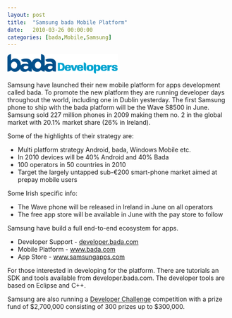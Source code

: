 ```yaml
---
layout: post
title:  "Samsung bada Mobile Platform"
date:   2010-03-26 00:00:00
categories: [bada,Mobile,Samsung]
---
```


![](/assets/blog/samsung-bada-mobile-platform/bada.gif)

Samsung  have launched their new mobile platform for apps development called  bada. To promote the new platform they are running developer days  throughout the world, including one in Dublin yesterday. The first  Samsung phone to ship with the bada platform will be the Wave S8500 in  June. Samsung sold 227 million phones in 2009 making them no. 2 in the  global market with 20.1% market share (26% in Ireland).

Some of  the highlights of their strategy are:

* Multi platform strategy Android,  bada, Windows Mobile etc.
* In 2010 devices will be 40%  Android and 40% Bada
* 100  operators in 50 countries in 2010
* Target the largely untapped  sub-€200 smart-phone market aimed at prepay mobile users

Some  Irish specific info:

* The Wave phone will be released in  Ireland in June on all operators
* The free app store will be  available in June with the pay store to follow

Samsung  have build a full end-to-end ecosystem for apps.

* Developer Support - <a href="http://developer.bada.com">developer.bada.com</a>
* Mobile  Platform - <a href="http://www.bada.com">www.bada.com</a>
* App Store - <a href="http://www.samsungapps.com">www.samsungapps.com</a>

For those interested in developing for  the platform. There are tutorials an SDK and tools available from  developer.bada.com. The developer tools are based on Eclipse and C++.

Samsung  are also running a <a href="http://developer.bada.com/challenge/index.do?menu=MC01130000">Developer Challenge</a> competition with a prize fund of  $2,700,000 consisting of 300 prizes up to $300,000.
